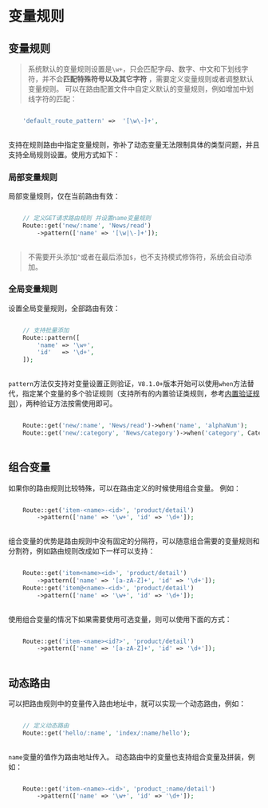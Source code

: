 # 变量规则

## 变量规则
> 系统默认的变量规则设置是`\w+`，只会匹配字母、数字、中文和下划线字符，并不会**匹配特殊符号以及其它字符** ，需要定义变量规则或者调整默认变量规则。
可以在路由配置文件中自定义默认的变量规则，例如增加中划线字符的匹配：
```php

    'default_route_pattern'	=>	'[\w\-]+',
    

```
支持在规则路由中指定变量规则，弥补了动态变量无法限制具体的类型问题，并且支持全局规则设置。使用方式如下：
### 局部变量规则
局部变量规则，仅在当前路由有效：
```php

    // 定义GET请求路由规则 并设置name变量规则
    Route::get('new/:name', 'News/read')
        ->pattern(['name' => '[\w|\-]+']);
    

```
> 不需要开头添加`^`或者在最后添加`$`，也不支持模式修饰符，系统会自动添加。
### 全局变量规则
设置全局变量规则，全部路由有效：
```php

    // 支持批量添加
    Route::pattern([
        'name' => '\w+',
        'id'   => '\d+',
    ]);
    

```
`pattern`方法仅支持对变量设置正则验证，`V8.1.0+`版本开始可以使用`when`方法替代，指定某个变量的多个验证规则（支持所有的内置验证类规则，参考[内置验证规则](内置规则.md)），两种验证方法按需使用即可。
```php

    Route::get('new/:name', 'News/read')->when('name', 'alphaNum');
    Route::get('new/:category', 'News/category')->when('category', CategoryEnum::class);
    

```
## 组合变量
如果你的路由规则比较特殊，可以在路由定义的时候使用组合变量。
例如：
```php

    Route::get('item-<name>-<id>', 'product/detail')
        ->pattern(['name' => '\w+', 'id' => '\d+']);
    

```
组合变量的优势是路由规则中没有固定的分隔符，可以随意组合需要的变量规则和分割符，例如路由规则改成如下一样可以支持：
```php

    Route::get('item<name><id>', 'product/detail')
        ->pattern(['name' => '[a-zA-Z]+', 'id' => '\d+']);
    Route::get('item@<name>-<id>', 'product/detail')
        ->pattern(['name' => '\w+', 'id' => '\d+']);
    

```
使用组合变量的情况下如果需要使用可选变量，则可以使用下面的方式：
```php

    Route::get('item-<name><id?>', 'product/detail')
        ->pattern(['name' => '[a-zA-Z]+', 'id' => '\d+']);
    

```
## 动态路由
可以把路由规则中的变量传入路由地址中，就可以实现一个动态路由，例如：
```php

    // 定义动态路由
    Route::get('hello/:name', 'index/:name/hello');
    

```
`name`变量的值作为路由地址传入。
动态路由中的变量也支持组合变量及拼装，例如：
```php

    Route::get('item-<name>-<id>', 'product_:name/detail')
        ->pattern(['name' => '\w+', 'id' => '\d+']);
    

```

